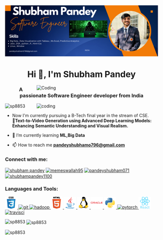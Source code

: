 ![logo](https://github.com/sp8853/sp8853/blob/main/Big%20Data%20%2C%20Data%20Visualization%20with%20Tableau%20%2C%20Ms%20Excel%2C%20Predictive%20Analytics%20Java%20%2C%20DSA%20%2C%20python%20%2C%20R%20%2C%20Html-Css%20Linux%20%2C%20Window.png)
<h1 align="center">Hi 👋, I'm Shubham Pandey</h1>
<img align="right"alt="Coding"width="400"src="https://github.com/user-attachments/assets/07d2fe74-c2ca-4bc6-a619-205030736442">
<h3 align="center">A passionate Software Engineer developer from India</h3>
<img align="right" alt="coding" width="400" src="https://www.google.com/imgres?q=cool%20neon%20hacker%20gif&imgurl=https%3A%2F%2Fmedia.tenor.com%2F3bTxZ4HdrysAAAAe%2Fpixels-neon.png&imgrefurl=https%3A%2F%2Ftenor.com%2Fview%2Fpixels-neon-old-80s-hacker-gif-21156226&docid=NWhLRM9hVrPm_M&tbnid=dEvt3CJsEGSqnM&vet=12ahUKEwiCws6s1IOJAxVJ5DkIHU16MagQM3oECBgQAA..i&w=640&h=360&hcb=2&ved=2ahUKEwiCws6s1IOJAxVJ5DkIHU16MagQM3oECBgQAA">

<p align="left"> <img src="https://komarev.com/ghpvc/?username=sp8853&label=Profile%20views&color=0e75b6&style=flat" alt="sp8853" /> </p>

- Now I'm currently pursuing a B-Tech final year in the stream of CSE. **Text-to-Video Generation using Advanced Deep Learning Models: Enhancing Semantic Understanding and Visual Realism.**

- 🌱 I’m currently learning **ML,Big Data**

- 📫 How to reach me **pandeyshubhamo796@gmail.com**

<h3 align="left">Connect with me:</h3>
<p align="left">
<a href="https://linkedin.com/in/shubham pandey" target="blank"><img align="center" src="https://raw.githubusercontent.com/rahuldkjain/github-profile-readme-generator/master/src/images/icons/Social/linked-in-alt.svg" alt="shubham pandey" height="30" width="40" /></a>
<a href="https://instagram.com/memeswallah95" target="blank"><img align="center" src="https://raw.githubusercontent.com/rahuldkjain/github-profile-readme-generator/master/src/images/icons/Social/instagram.svg" alt="memeswallah95" height="30" width="40" /></a>
<a href="https://www.hackerrank.com/pandeyshubham071" target="blank"><img align="center" src="https://raw.githubusercontent.com/rahuldkjain/github-profile-readme-generator/master/src/images/icons/Social/hackerrank.svg" alt="pandeyshubham071" height="30" width="40" /></a>
<a href="https://www.leetcode.com/shubhampandey1100" target="blank"><img align="center" src="https://raw.githubusercontent.com/rahuldkjain/github-profile-readme-generator/master/src/images/icons/Social/leet-code.svg" alt="shubhampandey1100" height="30" width="40" /></a>
</p>

<h3 align="left">Languages and Tools:</h3>
<p align="left"> <a href="https://www.w3schools.com/css/" target="_blank" rel="noreferrer"> <img src="https://raw.githubusercontent.com/devicons/devicon/master/icons/css3/css3-original-wordmark.svg" alt="css3" width="40" height="40"/> </a> <a href="https://git-scm.com/" target="_blank" rel="noreferrer"> <img src="https://www.vectorlogo.zone/logos/git-scm/git-scm-icon.svg" alt="git" width="40" height="40"/> </a> <a href="https://hadoop.apache.org/" target="_blank" rel="noreferrer"> <img src="https://www.vectorlogo.zone/logos/apache_hadoop/apache_hadoop-icon.svg" alt="hadoop" width="40" height="40"/> </a> <a href="https://www.w3.org/html/" target="_blank" rel="noreferrer"> <img src="https://raw.githubusercontent.com/devicons/devicon/master/icons/html5/html5-original-wordmark.svg" alt="html5" width="40" height="40"/> </a> <a href="https://www.java.com" target="_blank" rel="noreferrer"> <img src="https://raw.githubusercontent.com/devicons/devicon/master/icons/java/java-original.svg" alt="java" width="40" height="40"/> </a> <a href="https://www.linux.org/" target="_blank" rel="noreferrer"> <img src="https://raw.githubusercontent.com/devicons/devicon/master/icons/linux/linux-original.svg" alt="linux" width="40" height="40"/> </a> <a href="https://www.oracle.com/" target="_blank" rel="noreferrer"> <img src="https://raw.githubusercontent.com/devicons/devicon/master/icons/oracle/oracle-original.svg" alt="oracle" width="40" height="40"/> </a> <a href="https://www.python.org" target="_blank" rel="noreferrer"> <img src="https://raw.githubusercontent.com/devicons/devicon/master/icons/python/python-original.svg" alt="python" width="40" height="40"/> </a> <a href="https://pytorch.org/" target="_blank" rel="noreferrer"> <img src="https://www.vectorlogo.zone/logos/pytorch/pytorch-icon.svg" alt="pytorch" width="40" height="40"/> </a> <a href="https://reactjs.org/" target="_blank" rel="noreferrer"> <img src="https://raw.githubusercontent.com/devicons/devicon/master/icons/react/react-original-wordmark.svg" alt="react" width="40" height="40"/> </a> <a href="https://travis-ci.org" target="_blank" rel="noreferrer"> <img src="https://www.vectorlogo.zone/logos/travis-ci/travis-ci-icon.svg" alt="travisci" width="40" height="40"/> </a> </p>

<p><img align="left" src="https://github-readme-stats.vercel.app/api/top-langs?username=sp8853&show_icons=true&locale=en&layout=compact" alt="sp8853" /></p>

<p>&nbsp;<img align="center" src="https://github-readme-stats.vercel.app/api?username=sp8853&show_icons=true&locale=en" alt="sp8853" /></p>

<p><img align="center" src="https://github-readme-streak-stats.herokuapp.com/?user=sp8853&" alt="sp8853" /></p>


